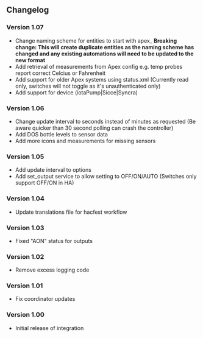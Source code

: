 ## **Changelog**
### Version 1.07
- Change naming scheme for entities to start with apex_ **Breaking change: This will create duplicate entities as the naming scheme has changed and any existing automations will need to be updated to the new format**
- Add retrieval of measurements from Apex config e.g. temp probes report correct Celcius or Fahrenheit
- Add support for older Apex systems using status.xml (Currently read only, switches will not toggle as it's unauthenticated only)
- Add support for device (iotaPump|Sicce|Syncra)
### Version 1.06
- Change update interval to seconds instead of minutes as requested (Be aware quicker than 30 second polling can crash the controller)
- Add DOS bottle levels to sensor data
- Add more icons and measurements for missing sensors
### Version 1.05
- Add update interval to options
- Add set_output service to allow setting to OFF/ON/AUTO (Switches only support OFF/ON in HA)
### Version 1.04
- Update translations file for hacfest workflow
### Version 1.03
- Fixed "AON" status for outputs
### Version 1.02
- Remove excess logging code
### Version 1.01
- Fix coordinator updates
### Version 1.00
- Initial release of integration